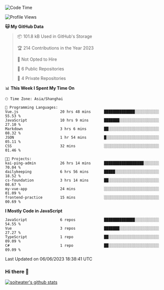 <!--START_SECTION:waka-->
![Code Time](http://img.shields.io/badge/Code%20Time-2%2C088%20hrs%2015%20mins-blue)

![Profile Views](http://img.shields.io/badge/Profile%20Views-0-blue)

**🐱 My GitHub Data** 

> 📦 101.8 kB Used in GitHub's Storage 
 > 
> 🏆 214 Contributions in the Year 2023
 > 
> 🚫 Not Opted to Hire
 > 
> 📜 6 Public Repositories 
 > 
> 🔑 4 Private Repositories 
 > 
📊 **This Week I Spent My Time On** 

```text
🕑︎ Time Zone: Asia/Shanghai

💬 Programming Languages: 
Vue.js                   20 hrs 48 mins      ██████████████░░░░░░░░░░░   55.53 % 
JavaScript               10 hrs 9 mins       ███████░░░░░░░░░░░░░░░░░░   27.10 % 
Markdown                 3 hrs 6 mins        ██░░░░░░░░░░░░░░░░░░░░░░░   08.32 % 
JSON                     1 hr 54 mins        █░░░░░░░░░░░░░░░░░░░░░░░░   05.11 % 
CSS                      32 mins             ░░░░░░░░░░░░░░░░░░░░░░░░░   01.46 % 

🐱‍💻 Projects: 
kai-ping-admin           26 hrs 14 mins      ██████████████████░░░░░░░   70.04 % 
dailykeeping             6 hrs 56 mins       █████░░░░░░░░░░░░░░░░░░░░   18.52 % 
cs-foundation            3 hrs 14 mins       ██░░░░░░░░░░░░░░░░░░░░░░░   08.67 % 
my-vue-app               24 mins             ░░░░░░░░░░░░░░░░░░░░░░░░░   01.09 % 
frontend-practice        15 mins             ░░░░░░░░░░░░░░░░░░░░░░░░░   00.69 % 
```

**I Mostly Code in JavaScript** 

```text
JavaScript               6 repos             ██████████████░░░░░░░░░░░   54.55 % 
Vue                      3 repos             ███████░░░░░░░░░░░░░░░░░░   27.27 % 
TypeScript               1 repo              ██░░░░░░░░░░░░░░░░░░░░░░░   09.09 % 
C#                       1 repo              ██░░░░░░░░░░░░░░░░░░░░░░░   09.09 % 
```




 Last Updated on 06/06/2023 18:38:41 UTC
<!--END_SECTION:waka-->

### Hi there 👋
[![soitwater's github stats](https://github-readme-stats.vercel.app/api?username=soitwater)](https://github.com/soitwater/github-readme-stats)
